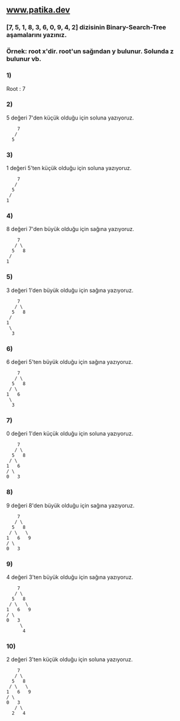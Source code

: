 ## www.patika.dev

### [7, 5, 1, 8, 3, 6, 0, 9, 4, 2] dizisinin Binary-Search-Tree aşamalarını yazınız.
### Örnek: root x'dir. root'un sağından y bulunur. Solunda z bulunur vb.

### 1)
  Root : 7
  
### 2)
  5 değeri 7'den küçük olduğu için soluna yazıyoruz.

        7
       /   
      5   
      
### 3)
  1 değeri 5'ten küçük olduğu için soluna yazıyoruz.

        7
       /   
      5 
     /
    1 
    
 ### 4)
  8 değeri 7'den büyük olduğu için sağına yazıyoruz.

        7
       / \  
      5   8
     /
    1 
    
### 5)  
  3 değeri 1'den büyük olduğu için sağına yazıyoruz.

        7
       / \  
      5   8
     / 
    1   
     \
      3

### 6)
  6 değeri 5'ten büyük olduğu için sağına yazıyoruz.

        7
       / \  
      5   8
     / \
    1   6
     \
      3
 
### 7)
  0 değeri 1'den küçük olduğu için soluna yazıyoruz.

        7
       / \  
      5   8
     / \     
    1   6
    / \
    0   3
   
### 8)
  9 değeri 8'den büyük olduğu için sağına yazıyoruz.

        7
       / \  
      5   8
     / \   \  
    1   6   9
    / \
    0   3
    
### 9)
  4 değeri 3'ten büyük olduğu için sağına yazıyoruz.

        7
       / \  
      5   8
     / \   \  
    1   6   9
    / \
    0   3
         \
          4
          
          
### 10)
  2 değeri 3'ten küçük olduğu için soluna yazıyoruz.

        7
       / \  
      5   8
     / \   \  
    1   6   9
    / \
    0   3
       / \
      2   4
          
    
    
    
    
    
    
